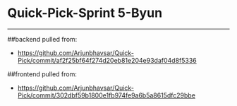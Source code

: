 # Quick-Pick-Sprint 5-Byun

----

##backend pulled from:
- https://github.com/Arjunbhavsar/Quick-Pick/commit/af2f25bf64f274d20eb81e204e93daf04d8f5336

##frontend pulled from:
- https://github.com/Arjunbhavsar/Quick-Pick/commit/302dbf59b1800e1fb974fe9a6b5a8615dfc29bbe
